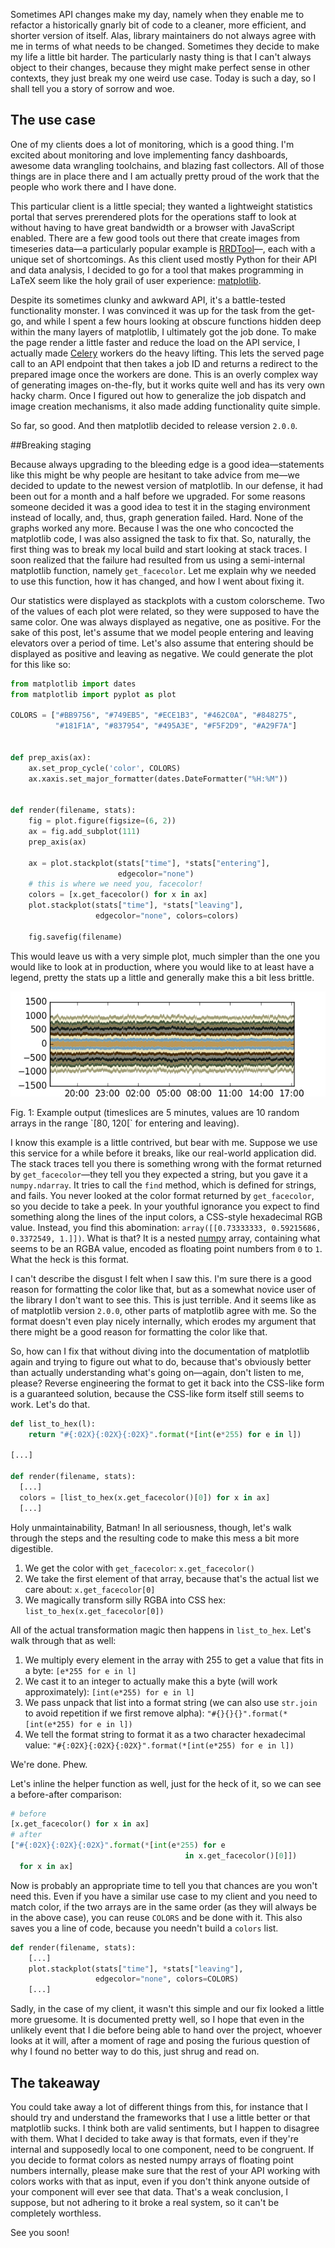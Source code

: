 Sometimes API changes make my day, namely when they enable me to refactor a
historically gnarly bit of code to a cleaner, more efficient, and shorter
version of itself. Alas, library maintainers do not always agree with me in
terms of what needs to be changed. Sometimes they decide to make my life a
little bit harder. The particularly nasty thing is that I can't always object to
their changes, because they might make perfect sense in other contexts, they just
break my one weird use case. Today is such a day, so I shall tell you a
story of sorrow and woe.

## The use case

One of my clients does a lot of monitoring, which is a good thing. I'm excited
about monitoring and love implementing fancy dashboards, awesome data wrangling
toolchains, and blazing fast collectors. All of those things are in place there
and I am actually pretty proud of the work that the people who work there and I 
have done.

This particular client is a little special; they wanted a lightweight
statistics portal that serves prerendered plots for the operations staff to look
at without having to have great bandwidth or a browser with JavaScript
enabled. There are a few good tools out there that create images from timeseries
data—a particularly popular example is
[RRDTool](http://oss.oetiker.ch/rrdtool/)—, each with a unique set of
shortcomings. As this client used mostly Python for their API and data analysis,
I decided to go for a tool that makes programming in LaTeX seem like the holy
grail of user experience: [matplotlib](http://matplotlib.org/).

Despite its sometimes clunky and awkward API, it's a battle-tested
functionality monster. I was convinced it was up for the task from the get-go,
and while I spent a few hours looking at obscure functions hidden deep within
the many layers of matplotlib, I ultimately got the job done. To make the page
render a little faster and reduce the load on the API service, I actually made
[Celery](http://celeryproject.org/) workers do the heavy lifting. This lets the
served page call to an API endpoint that then takes a job ID and returns a redirect to
the prepared image once the workers are done. This is an overly complex way of
generating images on-the-fly, but it works quite well and has its very own hacky
charm. Once I figured out how to generalize the job dispatch and image creation
mechanisms, it also made adding functionality quite simple.

So far, so good. And then matplotlib decided to release version `2.0.0`.

##Breaking staging

Because always upgrading to the bleeding edge is a good idea—statements like
this might be why people are hesitant to take advice from me—we decided to
update to the newest version of matplotlib. In our defense, it had been out
for a month and a half before we upgraded. For some reasons someone decided it was
a good idea to test it in the staging environment instead of locally, and, thus,
graph generation failed.  Hard. None of the graphs worked any more. Because
I was the one who concocted the matplotlib code, I was also assigned the task to
fix that. So, naturally, the first thing was to break my local build and start
looking at stack traces. I soon realized that the failure had resulted from us
using a semi-internal matplotlib function, namely `get_facecolor`. Let
me explain why we needed to use this function, how it has changed, and how I
went about fixing it.

Our statistics were displayed as stackplots with a custom colorscheme. Two of
the values of each plot were related, so they were supposed to have the same
color. One was always displayed as negative, one as positive. For the sake of
this post, let's assume that we model people entering and leaving elevators
over a period of time. Let's also assume that entering should be displayed as
positive and leaving as negative. We could generate the plot for this like so:

```python
from matplotlib import dates
from matplotlib import pyplot as plot

COLORS = ["#BB9756", "#749EB5", "#ECE1B3", "#462C0A", "#848275",
          "#181F1A", "#837954", "#495A3E", "#F5F2D9", "#A29F7A"]


def prep_axis(ax):
    ax.set_prop_cycle('color', COLORS)
    ax.xaxis.set_major_formatter(dates.DateFormatter("%H:%M"))


def render(filename, stats):
    fig = plot.figure(figsize=(6, 2))
    ax = fig.add_subplot(111)
    prep_axis(ax)

    ax = plot.stackplot(stats["time"], *stats["entering"],
                        edgecolor="none")
    # this is where we need you, facecolor!
    colors = [x.get_facecolor() for x in ax]
    plot.stackplot(stats["time"], *stats["leaving"],
                   edgecolor="none", colors=colors)

    fig.savefig(filename)
```

This would leave us with a very simple plot, much simpler than the one you would
like to look at in production, where you would like to at least have a legend, pretty
the stats up a little and generally make this a bit less brittle.

![](./assets/plot.png)
<div class="figure-label">Fig. 1: Example output (timeslices are 5 minutes, values are 10
random arrays in the range `[80, 120[` for entering and leaving).</div>

I know this example is a little contrived, but bear with me. Suppose we use this service
for a while before it breaks, like our real-world application did. The stack traces tell
you there is something wrong with the format returned by `get_facecolor`—they tell
you they expected a string, but you gave it a `numpy.ndarray`. It tries to call the `find`
method, which is defined for strings, and fails. You never looked at the color format
returned by `get_facecolor`, so you decide to take a peek. In your youthful ignorance you
expect to find something along the lines of the input colors, a CSS-style hexadecimal RGB
value. Instead, you find this abomination: `array([[0.73333333, 0.59215686, 0.3372549, 1.]])`.
What is that? It is a nested [numpy](http://www.numpy.org/) array, containing what seems
to be an RGBA value, encoded as floating point numbers from `0` to `1`. What the heck is
this format.

I can't describe the disgust I felt when I saw this. I'm sure there is a good
reason for formatting the color like that, but as a somewhat novice user of the library I
don't want to see this. This is just terrible. And it seems like as of matplotlib version
`2.0.0`, other parts of matplotlib agree with me. So the format doesn't even play nicely
internally, which erodes my argument that there might be a good reason for formatting the
color like that.

So, how can I fix that without diving into the documentation of matplotlib again and trying
to figure out what to do, because that's obviously better than actually understanding what's
going on—again, don't listen to me, please? Reverse engineering the format to get it back into the CSS-like form is a guaranteed solution, because the CSS-like form itself still seems to work.
Let's do that.

```python
def list_to_hex(l):
    return "#{:02X}{:02X}{:02X}".format(*[int(e*255) for e in l])

[...]

def render(filename, stats):
  [...]
  colors = [list_to_hex(x.get_facecolor()[0]) for x in ax]
  [...]
```

Holy unmaintainability, Batman! In all seriousness, though, let's walk through the steps and
the resulting code to make this mess a bit more digestible.

1. We get the color with `get_facecolor`: `x.get_facecolor()`
2. We take the first element of that array, because that's the actual list we care about: `x.get_facecolor[0]`
3. We magically transform silly RGBA into CSS hex: `list_to_hex(x.get_facecolor[0])`

All of the actual transformation magic then happens in `list_to_hex`. Let's walk through that
as well:

1. We multiply every element in the array with 255 to get a value that fits in a byte: `[e*255 for e in l]`
2. We cast it to an integer to actually make this a byte (will work approximately): `[int(e*255) for e in l]`
3. We pass unpack that list into a format string (we can also use `str.join` to avoid repetition if we
first remove alpha): `"#{}{}{}".format(*[int(e*255) for e in l])`
4. We tell the format string to format it as a two character hexadecimal value: `"#{:02X}{:02X}{:02X}".format(*[int(e*255) for e in l])`

We're done. Phew.

Let's inline the helper function as well, just for the heck of it, so we can see a before-after comparison:

```python
# before
[x.get_facecolor() for x in ax]
# after
["#{:02X}{:02X}{:02X}".format(*[int(e*255) for e
                                       in x.get_facecolor()[0]])
  for x in ax]
```


Now is probably an appropriate time to tell you that chances are you won't need this. Even if
you have a similar use case to my client and you need to match color, if the two arrays are in the
same order (as they will always be in the above case), you can reuse `COLORS` and be
done with it. This also saves you a line of code, because you needn't build a `colors` list.

```python
def render(filename, stats):
    [...]
    plot.stackplot(stats["time"], *stats["leaving"],
                   edgecolor="none", colors=COLORS)
    [...]
```

Sadly, in the case of my client, it wasn't this simple and our fix looked a little more gruesome. It is
documented pretty well, so I hope that even in the unlikely event that I die before being able to
hand over the project, whoever looks at it will, after a moment of rage and posing the furious question of why I found no better way to
do this, just shrug and read on.

## The takeaway

You could take away a lot of different things from this, for instance that I should try and understand
the frameworks that I use a little better or that matplotlib sucks. I think both are valid sentiments, but
I happen to disagree with them. What I decided to take away is that formats, even if they're internal
and supposedly local to one component, need to be congruent. If you decide to format colors as nested
numpy arrays of floating point numbers internally, please make sure that the rest of your API working
with colors works with that as input, even if you don't think anyone outside of your component will ever
see that data. That's a weak conclusion, I suppose, but not adhering to it broke a real system, so it can't
be completely worthless.

See you soon!
